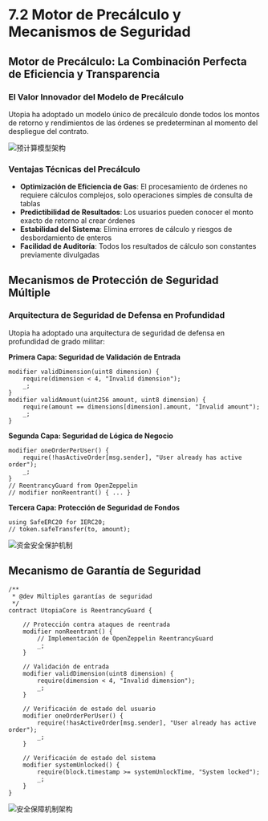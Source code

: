 # 7.2 Motor de Precálculo y Mecanismos de Seguridad

## Motor de Precálculo: La Combinación Perfecta de Eficiencia y Transparencia

### El Valor Innovador del Modelo de Precálculo

Utopia ha adoptado un modelo único de precálculo donde todos los montos de retorno y rendimientos de las órdenes se predeterminan al momento del despliegue del contrato.

![预计算模型架构](/images/图29.svg)

### Ventajas Técnicas del Precálculo

- **Optimización de Eficiencia de Gas**: El procesamiento de órdenes no requiere cálculos complejos, solo operaciones simples de consulta de tablas
- **Predictibilidad de Resultados**: Los usuarios pueden conocer el monto exacto de retorno al crear órdenes
- **Estabilidad del Sistema**: Elimina errores de cálculo y riesgos de desbordamiento de enteros
- **Facilidad de Auditoría**: Todos los resultados de cálculo son constantes previamente divulgadas

## Mecanismos de Protección de Seguridad Múltiple

### Arquitectura de Seguridad de Defensa en Profundidad

Utopia ha adoptado una arquitectura de seguridad de defensa en profundidad de grado militar:

**Primera Capa: Seguridad de Validación de Entrada**
```solidity
modifier validDimension(uint8 dimension) {
    require(dimension < 4, "Invalid dimension");
    _;
}
modifier validAmount(uint256 amount, uint8 dimension) {
    require(amount == dimensions[dimension].amount, "Invalid amount");
    _;
}
```

**Segunda Capa: Seguridad de Lógica de Negocio**
```solidity
modifier oneOrderPerUser() {
    require(!hasActiveOrder[msg.sender], "User already has active order");
    _;
}
// ReentrancyGuard from OpenZeppelin
// modifier nonReentrant() { ... }
```

**Tercera Capa: Protección de Seguridad de Fondos**
```solidity
using SafeERC20 for IERC20;
// token.safeTransfer(to, amount);
```

![资金安全保护机制](/images/图25.svg)

## Mecanismo de Garantía de Seguridad

```solidity
/**
 * @dev Múltiples garantías de seguridad
 */
contract UtopiaCore is ReentrancyGuard {
    
    // Protección contra ataques de reentrada
    modifier nonReentrant() {
        // Implementación de OpenZeppelin ReentrancyGuard
        _;
    }
    
    // Validación de entrada
    modifier validDimension(uint8 dimension) {
        require(dimension < 4, "Invalid dimension");
        _;
    }
    
    // Verificación de estado del usuario
    modifier oneOrderPerUser() {
        require(!hasActiveOrder[msg.sender], "User already has active order");
        _;
    }
    
    // Verificación de estado del sistema
    modifier systemUnlocked() {
        require(block.timestamp >= systemUnlockTime, "System locked");
        _;
    }
}
```

![安全保障机制架构](/images/图30.svg)